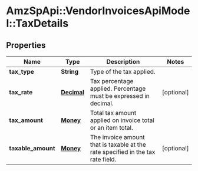 # AmzSpApi::VendorInvoicesApiModel::TaxDetails

## Properties
Name | Type | Description | Notes
------------ | ------------- | ------------- | -------------
**tax_type** | **String** | Type of the tax applied. | 
**tax_rate** | [**Decimal**](Decimal.md) | Tax percentage applied. Percentage must be expressed in decimal. | [optional] 
**tax_amount** | [**Money**](Money.md) | Total tax amount applied on invoice total or an item total. | 
**taxable_amount** | [**Money**](Money.md) | The invoice amount that is taxable at the rate specified in the tax rate field. | [optional] 


